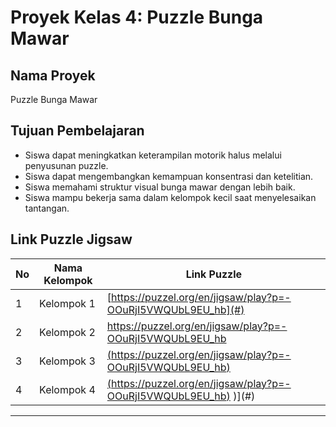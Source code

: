 # Proyek Kelas 4: Puzzle Bunga Mawar

## Nama Proyek
Puzzle Bunga Mawar

## Tujuan Pembelajaran
- Siswa dapat meningkatkan keterampilan motorik halus melalui penyusunan puzzle.
- Siswa dapat mengembangkan kemampuan konsentrasi dan ketelitian.
- Siswa memahami struktur visual bunga mawar dengan lebih baik.
- Siswa mampu bekerja sama dalam kelompok kecil saat menyelesaikan tantangan.

## Link Puzzle Jigsaw
| No | Nama Kelompok | Link Puzzle |
|----|---------------|-------------|
| 1  | Kelompok 1    | [https://puzzel.org/en/jigsaw/play?p=-OOuRjI5VWQUbL9EU_hb](#) |
| 2  | Kelompok 2    | [https://puzzel.org/en/jigsaw/play?p=-OOuRjI5VWQUbL9EU_hb ](#) |
| 3  | Kelompok 3    | [(https://puzzel.org/en/jigsaw/play?p=-OOuRjI5VWQUbL9EU_hb)](#) |
| 4  | Kelompok 4    | [(https://puzzel.org/en/jigsaw/play?p=-OOuRjI5VWQUbL9EU_hb)](#) )](#) |


---
